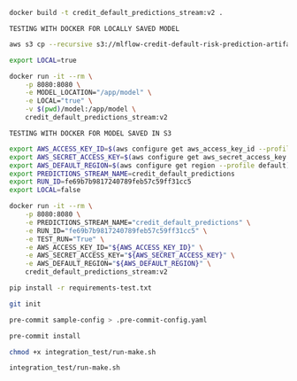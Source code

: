 ```bash
docker build -t credit_default_predictions_stream:v2 .
```

```TESTING WITH DOCKER FOR LOCALLY SAVED MODEL```

```bash
aws s3 cp --recursive s3://mlflow-credit-default-risk-prediction-artifact-store-v2/fe69b7b9817240789feb57c59ff31cc5/artifacts/ model
```

```bash
export LOCAL=true
```

```bash
docker run -it --rm \
    -p 8080:8080 \
    -e MODEL_LOCATION="/app/model" \
    -e LOCAL="true" \
    -v $(pwd)/model:/app/model \
    credit_default_predictions_stream:v2
```

```TESTING WITH DOCKER FOR MODEL SAVED IN S3```

```bash
export AWS_ACCESS_KEY_ID=$(aws configure get aws_access_key_id --profile default)
export AWS_SECRET_ACCESS_KEY=$(aws configure get aws_secret_access_key --profile default)
export AWS_DEFAULT_REGION=$(aws configure get region --profile default)
export PREDICTIONS_STREAM_NAME=credit_default_predictions
export RUN_ID=fe69b7b9817240789feb57c59ff31cc5
export LOCAL=false
```

```bash
docker run -it --rm \
    -p 8080:8080 \
    -e PREDICTIONS_STREAM_NAME="credit_default_predictions" \
    -e RUN_ID="fe69b7b9817240789feb57c59ff31cc5" \
    -e TEST_RUN="True" \
    -e AWS_ACCESS_KEY_ID="${AWS_ACCESS_KEY_ID}" \
    -e AWS_SECRET_ACCESS_KEY="${AWS_SECRET_ACCESS_KEY}" \
    -e AWS_DEFAULT_REGION="${AWS_DEFAULT_REGION}" \
    credit_default_predictions_stream:v2
```

```bash
pip install -r requirements-test.txt
```

```bash
git init

pre-commit sample-config > .pre-commit-config.yaml

pre-commit install
```

```bash
chmod +x integration_test/run-make.sh

integration_test/run-make.sh
```
